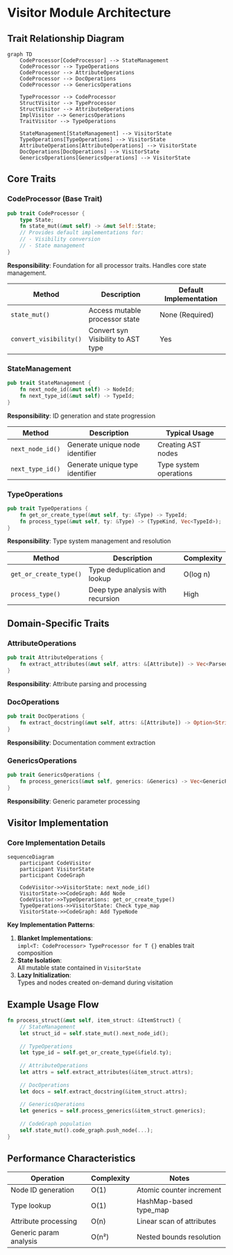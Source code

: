 # Visitor Module Architecture

## Trait Relationship Diagram

```mermaid
graph TD
    CodeProcessor[CodeProcessor] --> StateManagement
    CodeProcessor --> TypeOperations
    CodeProcessor --> AttributeOperations
    CodeProcessor --> DocOperations
    CodeProcessor --> GenericsOperations
    
    TypeProcessor --> CodeProcessor
    StructVisitor --> TypeProcessor
    StructVisitor --> AttributeOperations
    ImplVisitor --> GenericsOperations
    TraitVisitor --> TypeOperations
    
    StateManagement[StateManagement] --> VisitorState
    TypeOperations[TypeOperations] --> VisitorState
    AttributeOperations[AttributeOperations] --> VisitorState
    DocOperations[DocOperations] --> VisitorState
    GenericsOperations[GenericsOperations] --> VisitorState
```

## Core Traits

### CodeProcessor (Base Trait)
```rust
pub trait CodeProcessor {
    type State;
    fn state_mut(&mut self) -> &mut Self::State;
    // Provides default implementations for:
    // - Visibility conversion
    // - State management
}
```
**Responsibility**: Foundation for all processor traits. Handles core state management.

| Method          | Description                          | Default Implementation |
|-----------------|--------------------------------------|-------------------------|
| `state_mut()`   | Access mutable processor state      | None (Required)         |
| `convert_visibility()` | Convert syn Visibility to AST type | Yes                     |

### StateManagement
```rust
pub trait StateManagement {
    fn next_node_id(&mut self) -> NodeId;
    fn next_type_id(&mut self) -> TypeId;
}
```
**Responsibility**: ID generation and state progression

| Method          | Description                          | Typical Usage           |
|-----------------|--------------------------------------|-------------------------|
| `next_node_id()`| Generate unique node identifier      | Creating AST nodes      |
| `next_type_id()`| Generate unique type identifier      | Type system operations  |

### TypeOperations
```rust
pub trait TypeOperations {
    fn get_or_create_type(&mut self, ty: &Type) -> TypeId;
    fn process_type(&mut self, ty: &Type) -> (TypeKind, Vec<TypeId>);
}
```
**Responsibility**: Type system management and resolution

| Method                | Description                          | Complexity  |
|-----------------------|--------------------------------------|-------------|
| `get_or_create_type()`| Type deduplication and lookup        | O(log n)    |
| `process_type()`      | Deep type analysis with recursion    | High        |

## Domain-Specific Traits

### AttributeOperations
```rust
pub trait AttributeOperations {
    fn extract_attributes(&mut self, attrs: &[Attribute]) -> Vec<ParsedAttribute>;
}
```
**Responsibility**: Attribute parsing and processing

### DocOperations
```rust
pub trait DocOperations {
    fn extract_docstring(&mut self, attrs: &[Attribute]) -> Option<String>;
}
```
**Responsibility**: Documentation comment extraction

### GenericsOperations
```rust
pub trait GenericsOperations {
    fn process_generics(&mut self, generics: &Generics) -> Vec<GenericParamNode>;
}
```
**Responsibility**: Generic parameter processing

## Visitor Implementation

### Core Implementation Details

```mermaid
sequenceDiagram
    participant CodeVisitor
    participant VisitorState
    participant CodeGraph
    
    CodeVisitor->>VisitorState: next_node_id()
    VisitorState->>CodeGraph: Add Node
    CodeVisitor->>TypeOperations: get_or_create_type()
    TypeOperations->>VisitorState: Check type_map
    VisitorState->>CodeGraph: Add TypeNode
```

**Key Implementation Patterns**:
1. **Blanket Implementations**:  
   `impl<T: CodeProcessor> TypeProcessor for T {}` enables trait composition
2. **State Isolation**:  
   All mutable state contained in `VisitorState`
3. **Lazy Initialization**:  
   Types and nodes created on-demand during visitation

## Example Usage Flow

```rust
fn process_struct(&mut self, item_struct: &ItemStruct) {
    // StateManagement
    let struct_id = self.state_mut().next_node_id();
    
    // TypeOperations
    let type_id = self.get_or_create_type(&field.ty);
    
    // AttributeOperations
    let attrs = self.extract_attributes(&item_struct.attrs);
    
    // DocOperations 
    let docs = self.extract_docstring(&item_struct.attrs);
    
    // GenericsOperations
    let generics = self.process_generics(&item_struct.generics);
    
    // CodeGraph population
    self.state_mut().code_graph.push_node(...);
}
```

## Performance Characteristics

| Operation               | Complexity | Notes                               |
|-------------------------|------------|-------------------------------------|
| Node ID generation      | O(1)       | Atomic counter increment            |
| Type lookup             | O(1)       | HashMap-based type_map              |
| Attribute processing    | O(n)       | Linear scan of attributes           |
| Generic param analysis  | O(n²)      | Nested bounds resolution            |
